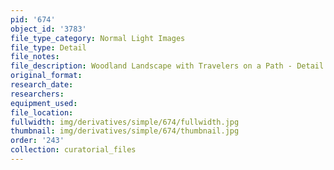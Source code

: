 ```yaml
---
pid: '674'
object_id: '3783'
file_type_category: Normal Light Images
file_type: Detail
file_notes:
file_description: Woodland Landscape with Travelers on a Path - Detail 2
original_format:
research_date:
researchers:
equipment_used:
file_location:
fullwidth: img/derivatives/simple/674/fullwidth.jpg
thumbnail: img/derivatives/simple/674/thumbnail.jpg
order: '243'
collection: curatorial_files
---
```


